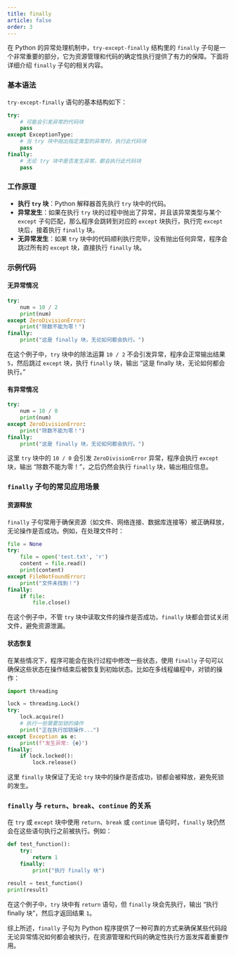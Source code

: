 ```yaml
---
title: finally
article: false
order: 3
---
```

在 Python 的异常处理机制中，`try-except-finally` 结构里的 `finally` 子句是一个非常重要的部分，它为资源管理和代码的确定性执行提供了有力的保障。下面将详细介绍 `finally` 子句的相关内容。

### 基本语法
`try-except-finally` 语句的基本结构如下：
```python
try:
    # 可能会引发异常的代码块
    pass
except ExceptionType:
    # 当 try 块中抛出指定类型的异常时，执行此代码块
    pass
finally:
    # 无论 try 块中是否发生异常，都会执行此代码块
    pass
```

### 工作原理
- **执行 `try` 块**：Python 解释器首先执行 `try` 块中的代码。
- **异常发生**：如果在执行 `try` 块的过程中抛出了异常，并且该异常类型与某个 `except` 子句匹配，那么程序会跳转到对应的 `except` 块执行，执行完 `except` 块后，接着执行 `finally` 块。
- **无异常发生**：如果 `try` 块中的代码顺利执行完毕，没有抛出任何异常，程序会跳过所有的 `except` 块，直接执行 `finally` 块。

### 示例代码
#### 无异常情况
```python
try:
    num = 10 / 2
    print(num)
except ZeroDivisionError:
    print("除数不能为零！")
finally:
    print("这是 finally 块，无论如何都会执行。")
```
在这个例子中，`try` 块中的除法运算 `10 / 2` 不会引发异常，程序会正常输出结果 `5`，然后跳过 `except` 块，执行 `finally` 块，输出 “这是 finally 块，无论如何都会执行。”

#### 有异常情况
```python
try:
    num = 10 / 0
    print(num)
except ZeroDivisionError:
    print("除数不能为零！")
finally:
    print("这是 finally 块，无论如何都会执行。")
```
这里 `try` 块中的 `10 / 0` 会引发 `ZeroDivisionError` 异常，程序会执行 `except` 块，输出 “除数不能为零！”，之后仍然会执行 `finally` 块，输出相应信息。

### `finally` 子句的常见应用场景
#### 资源释放
`finally` 子句常用于确保资源（如文件、网络连接、数据库连接等）被正确释放，无论操作是否成功。例如，在处理文件时：
```python
file = None
try:
    file = open('test.txt', 'r')
    content = file.read()
    print(content)
except FileNotFoundError:
    print("文件未找到！")
finally:
    if file:
        file.close()
```
在这个例子中，不管 `try` 块中读取文件的操作是否成功，`finally` 块都会尝试关闭文件，避免资源泄漏。

#### 状态恢复
在某些情况下，程序可能会在执行过程中修改一些状态，使用 `finally` 子句可以确保这些状态在操作结束后被恢复到初始状态。比如在多线程编程中，对锁的操作：
```python
import threading

lock = threading.Lock()
try:
    lock.acquire()
    # 执行一些需要加锁的操作
    print("正在执行加锁操作...")
except Exception as e:
    print(f"发生异常: {e}")
finally:
    if lock.locked():
        lock.release()
```
这里 `finally` 块保证了无论 `try` 块中的操作是否成功，锁都会被释放，避免死锁的发生。

### `finally` 与 `return`、`break`、`continue` 的关系
在 `try` 或 `except` 块中使用 `return`、`break` 或 `continue` 语句时，`finally` 块仍然会在这些语句执行之前被执行。例如：
```python
def test_function():
    try:
        return 1
    finally:
        print("执行 finally 块")

result = test_function()
print(result)
```
在这个例子中，`try` 块中有 `return` 语句，但 `finally` 块会先执行，输出 “执行 finally 块”，然后才返回结果 `1`。

综上所述，`finally` 子句为 Python 程序提供了一种可靠的方式来确保某些代码段无论异常情况如何都会被执行，在资源管理和代码的确定性执行方面发挥着重要作用。 